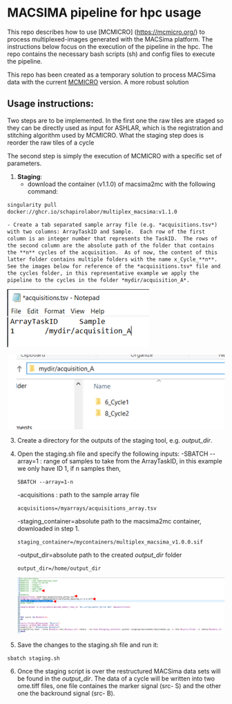 # MACSIMA pipeline for hpc usage
This repo describes how to use [MCMICRO] (https://mcmicro.org/) to process multiplexed-images generated with the MACSima platform.  The instructions below focus on the execution of the pipeline in the hpc.
The repo contains the necessary bash scripts (sh) and config files to execute the pipeline.

This repo has been created as a temporary solution to process MACSima data with the current [MCMICRO](https://mcmicro.org/) version.  A more robust solution
## Usage instructions:
Two steps are to be implemented. In the first one the raw tiles are staged so they can be directly used as input for ASHLAR, which is the registration and stitching algorithm used by MCMICRO.  What the staging step does is reorder the raw tiles of a cycle 

The second step is simply the execution of MCMICRO with a specific set of parameters.



1. **Staging**: 
    - download the container (v1.1.0) of macsima2mc  with the following command:
``` 
singularity pull docker://ghcr.io/schapirolabor/multiplex_macsima:v1.1.0
```
    - Create a tab separated sample array file (e.g. *acquisitions.tsv*) with two columns: ArrayTaskID and Sample.  Each row of the first column is an integer number that represents the TaskID.  The rows of the second column are the absolute path of the folder that contains the **n** cycles of the acquisition.  As of now, the content of this latter folder contains multiple folders with the name x_Cycle_**n**.  See the images below for reference of the *acquisitions.tsv* file and the cycles folder, in this representative example we apply the pipeline to the cycles in the folder *mydir/acquisition_A*.

![Screenshot of the sample array file](https://github.com/SchapiroLabor/macsima_pipeline/blob/main/figs/sample_array_tsv_example.PNG)

![Screenshot of cycles inside acquisition_A](https://github.com/SchapiroLabor/macsima_pipeline/blob/main/figs/acquisition_A.png?raw=true)


3. Create a directory for the outputs of the staging tool, e.g. *output_dir*.  
4. Open the staging.sh file and specify the following inputs:
    -SBATCH --array=1 : range of samples to take from the ArrayTaskID, in this example we only have ID 1, if n samples then,
    ``` 
    SBATCH --array=1-n
    ``` 
    -acquisitions : path to the sample array file
    ``` 
    acquisitions=/myarrays/acquisitions_array.tsv
    ``` 
    -staging_container=absolute path to the macsima2mc container, downloaded in step 1.
    ``` 
    staging_container=/mycontainers/multiplex_macsima_v1.0.0.sif
    ``` 
    -output_dir=absolute path to the created *output_dir* folder
    ``` 
    output_dir=/home/output_dir
    ``` 
    ![Screenshot of staging.sh](https://github.com/SchapiroLabor/macsima_pipeline/blob/main/figs/staging_sh_screenshot.PNG?raw=true)

5. Save the changes to the staging.sh file and run it:
``` 
sbatch staging.sh
``` 
6. Once the staging script is over the restructured MACSima data sets will be found in the *output_dir*.  The data of a cycle will be written into two ome.tiff files, one file containes the marker signal (src- S) and the other one the backround signal (src- B).





